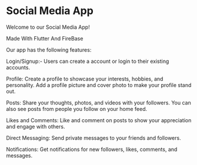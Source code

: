 # Social Media App

Welcome to our Social Media App!

Made With Flutter And FireBase



Our app has the following features:

Login/Signup:- Users can create a account or login to their existing accounts.

Profile: Create a profile to showcase your interests, hobbies, and personality. Add a profile picture and cover photo to make your profile stand out.

Posts: Share your thoughts, photos, and videos with your followers. You can also see posts from people you follow on your home feed.

Likes and Comments: Like and comment on posts to show your appreciation and engage with others.

Direct Messaging: Send private messages to your friends and followers.

Notifications: Get notifications for new followers, likes, comments, and messages.
